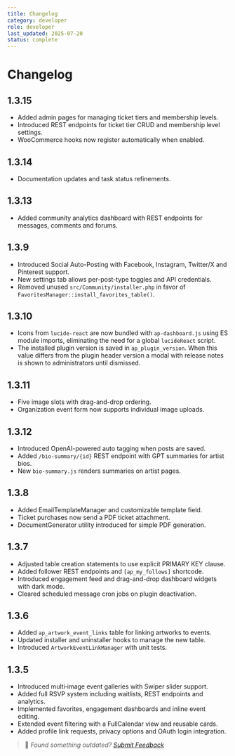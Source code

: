 ```yaml
---
title: Changelog
category: developer
role: developer
last_updated: 2025-07-20
status: complete
---
```

# Changelog

## 1.3.15
- Added admin pages for managing ticket tiers and membership levels.
- Introduced REST endpoints for ticket tier CRUD and membership level settings.
- WooCommerce hooks now register automatically when enabled.

## 1.3.14
- Documentation updates and task status refinements.

## 1.3.13
- Added community analytics dashboard with REST endpoints for messages, comments and forums.

## 1.3.9
- Introduced Social Auto-Posting with Facebook, Instagram, Twitter/X and Pinterest support.
- New settings tab allows per-post-type toggles and API credentials.
- Removed unused `src/Community/installer.php` in favor of `FavoritesManager::install_favorites_table()`.

## 1.3.10
- Icons from `lucide-react` are now bundled with `ap-dashboard.js` using ES
  module imports, eliminating the need for a global `lucideReact` script.
- The installed plugin version is saved in `ap_plugin_version`. When this value
  differs from the plugin header version a modal with release notes is shown to
  administrators until dismissed.

## 1.3.11
- Five image slots with drag-and-drop ordering.
- Organization event form now supports individual image uploads.

## 1.3.12
- Introduced OpenAI-powered auto tagging when posts are saved.
- Added `/bio-summary/{id}` REST endpoint with GPT summaries for artist bios.
- New `bio-summary.js` renders summaries on artist pages.

## 1.3.8
- Added EmailTemplateManager and customizable template field.
- Ticket purchases now send a PDF ticket attachment.
- DocumentGenerator utility introduced for simple PDF generation.

## 1.3.7
- Adjusted table creation statements to use explicit PRIMARY KEY clause.
- Added follower REST endpoints and `[ap_my_follows]` shortcode.
- Introduced engagement feed and drag-and-drop dashboard widgets with dark mode.
- Cleared scheduled message cron jobs on plugin deactivation.

## 1.3.6
- Added `ap_artwork_event_links` table for linking artworks to events.
- Updated installer and uninstaller hooks to manage the new table.
- Introduced `ArtworkEventLinkManager` with unit tests.

## 1.3.5
- Introduced multi‑image event galleries with Swiper slider support.
- Added full RSVP system including waitlists, REST endpoints and analytics.
- Implemented favorites, engagement dashboards and inline event editing.
- Extended event filtering with a FullCalendar view and reusable cards.
- Added profile link requests, privacy options and OAuth login integration.

> 💬 *Found something outdated? [Submit Feedback](feedback.md)*
